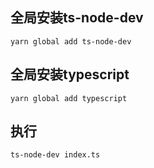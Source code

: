 ## 全局安装ts-node-dev

```
yarn global add ts-node-dev
```

## 全局安装typescript

```
yarn global add typescript
```

## 执行
```
ts-node-dev index.ts 
```